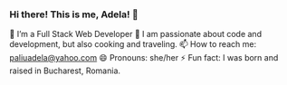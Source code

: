 ### Hi there! This is me, Adela! 👋

<!--
**adelazalewski/adelazalewski** is a ✨ _special_ ✨ repository because its `README.md` (this file) appears on your GitHub profile.

Here are some ideas to get you started:
- 💬 Ask me about ...
- 🔭 I’m currently working on my Full Stack Certificate through Lambda School.
- 🤔 I’m looking for help with ...
-->

 🌱 I’m a Full Stack Web Developer
 👯 I am passionate about code and development, but also cooking and traveling.
 📫 How to reach me: paliuadela@yahoo.com
 😄 Pronouns: she/her
 ⚡ Fun fact: I was born and raised in Bucharest, Romania.

